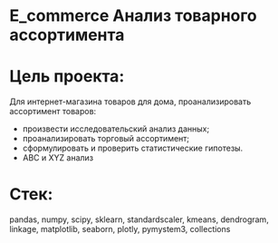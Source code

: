 # E_commerce Анализ товарного ассортимента

# Цель проекта:
Для интернет-магазина товаров для дома, проанализировать ассортимент товаров: 
* произвести исследовательский анализ данных; 
* проанализировать торговый ассортимент; 
* сформулировать и проверить статистические гипотезы.
* ABC и XYZ анализ

# Стек:
pandas, numpy, scipy, sklearn, standardscaler, kmeans, dendrogram, linkage, matplotlib, seaborn, plotly, pymystem3, collections

